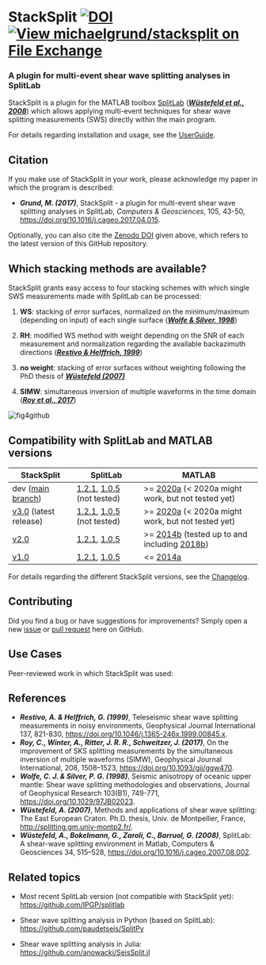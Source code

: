 
# StackSplit                            [![DOI](https://zenodo.org/badge/DOI/10.5281/zenodo.5802051.svg)](https://doi.org/10.5281/zenodo.5802051) [![View michaelgrund/stacksplit on File Exchange](https://www.mathworks.com/matlabcentral/images/matlab-file-exchange.svg)](https://de.mathworks.com/matlabcentral/fileexchange/62402-michaelgrund-stacksplit)

### A plugin for multi-event shear wave splitting analyses in SplitLab

StackSplit is a plugin for the MATLAB toolbox [SplitLab](http://splitting.gm.univ-montp2.fr/) ([**_Wüstefeld et al., 2008_**](https://www.sciencedirect.com/science/article/pii/S0098300407001859)) which allows applying multi-event techniques for shear wave splitting measurements (SWS) directly within the main program.

For details regarding installation and usage, see the [UserGuide](https://github.com/michaelgrund/stacksplit/blob/main/StackSplit/Doc/StackSplit_userguide.md).

Citation
--------

If you make use of StackSplit in your work, please acknowledge my paper in which the program is described:

- **_Grund, M. (2017)_**, StackSplit - a plugin for multi-event shear wave splitting analyses in SplitLab, *Computers & Geosciences*, 105, 43-50, https://doi.org/10.1016/j.cageo.2017.04.015.

Optionally, you can also cite the [Zenodo DOI](https://zenodo.org/record/5802051#) given above, which refers to the latest version of this GitHub repository.

Which stacking methods are available?
-------------------------------------

StackSplit grants easy access to four stacking schemes with which single SWS measurements made with SplitLab can be processed:

1. **WS**: stacking of error surfaces, normalized on the minimum/maximum (depending on input) of each single surface ([**_Wolfe & Silver, 1998_**](https://doi.org/10.1029/97JB02023))

2. **RH**: modified WS method with weight depending on the SNR of each measurement and normalization regarding the available backazimuth directions ([**_Restivo & Helffrich, 1999_**](https://doi.org/10.1046/j.1365-246x.1999.00845.x))

3. **no weight**: stacking of error surfaces without weighting following the PhD thesis of [**_Wüstefeld (2007)_**](http://splitting.gm.univ-montp2.fr/)

4. **SIMW**: simultaneous inversion of multiple waveforms in the time domain ([**_Roy et al., 2017_**](https://doi.org/10.1093/gji/ggw470))

![fig4github](https://user-images.githubusercontent.com/23025878/56716351-6d3d2a80-673a-11e9-8b34-2191c119d780.png)

Compatibility with SplitLab and MATLAB versions
-----------------------------------------------

|StackSplit|SplitLab|MATLAB|
|---|---|---|
|dev ([main branch](https://github.com/michaelgrund/stacksplit))|[1.2.1](https://robporritt.wordpress.com/software/), [1.0.5](http://splitting.gm.univ-montp2.fr/) (not tested)|>= [2020a](https://mathworks.com/help/releases/R2020a/index.html) (< 2020a might work, but not tested yet)|
|[v3.0](https://github.com/michaelgrund/stacksplit/releases/tag/v3.0) (latest release)|[1.2.1](https://robporritt.wordpress.com/software/), [1.0.5](http://splitting.gm.univ-montp2.fr/) (not tested)|>= [2020a](https://mathworks.com/help/releases/R2020a/index.html) (< 2020a might work, but not tested yet)|
|[v2.0](https://github.com/michaelgrund/stacksplit/releases/tag/v2.0)|[1.2.1](https://robporritt.wordpress.com/software/), [1.0.5](http://splitting.gm.univ-montp2.fr/)|>= [2014b](https://mathworks.com/company/newsroom/mathworks-introduces-new-features-in-matlab-and-simulink.html) (tested up to and including [2018b](https://mathworks.com/help/releases/R2018b/index.html))|
|[v1.0](https://github.com/michaelgrund/stacksplit/releases/tag/v1.0)|[1.2.1](https://robporritt.wordpress.com/software/), [1.0.5](http://splitting.gm.univ-montp2.fr/)|<= [2014a](https://mathworks.com/company/newsroom/mathworks-announces-release-2014a-of-the-matlab-and-simulink-product-families.html)|

For details regarding the different StackSplit versions, see the [Changelog](https://github.com/michaelgrund/stacksplit/blob/main/changelog.md).

Contributing
------------

Did you find a bug or have suggestions for improvements? Simply open a new [issue](https://github.com/michaelgrund/stacksplit/issues) or [pull request](https://github.com/michaelgrund/stacksplit/pulls) here on GitHub.


Use Cases 
----------
Peer-reviewed work in which StackSplit was used:


References
----------

- **_Restivo, A. & Helffrich, G. (1999)_**, Teleseismic shear wave splitting measurements in noisy environments, Geophysical Journal International 137, 821-830, https://doi.org/10.1046/j.1365-246x.1999.00845.x.
- **_Roy, C., Winter, A., Ritter, J. R. R., Schweitzer, J. (2017)_**, On the improvement of SKS splitting measurements by the simultaneous inversion of multiple waveforms (SIMW), Geophysical Journal International, 208, 1508–1523, https://doi.org/10.1093/gji/ggw470.
- **_Wolfe, C. J. & Silver, P. G. (1998)_**, Seismic anisotropy of oceanic upper mantle: Shear wave splitting methodologies and observations, Journal of Geophysical Research 103(B1), 749-771, https://doi.org/10.1029/97JB02023.
- **_Wüstefeld, A. (2007)_**, Methods and applications of shear wave splitting: The East European Craton. Ph.D. thesis, Univ. de Montpellier, France, http://splitting.gm.univ-montp2.fr/.
- **_Wüstefeld, A., Bokelmann, G., Zaroli, C., Barruol, G. (2008)_**, SplitLab: A shear-wave splitting environment in Matlab, Computers & Geosciences 34, 515–528, https://doi.org/10.1016/j.cageo.2007.08.002.

Related topics
--------------

- Most recent SplitLab version (not compatible with StackSplit yet): https://github.com/IPGP/splitlab

- Shear wave splitting analysis in Python (based on SplitLab): https://github.com/paudetseis/SplitPy

- Shear wave splitting analysis in Julia: https://github.com/anowacki/SeisSplit.jl
